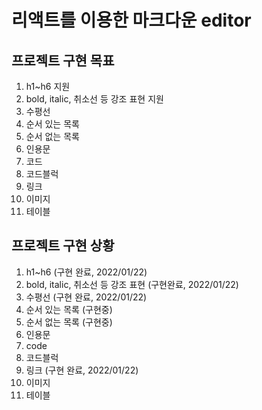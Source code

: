 # 리액트를 이용한 마크다운 editor

## 프로젝트 구현 목표

1. h1~h6 지원
2. bold, italic, 취소선 등 강조 표현 지원
3. 수평선
4. 순서 있는 목록
5. 순서 없는 목록
6. 인용문
7. 코드
8. 코드블럭
9. 링크
10. 이미지
11. 테이블

## 프로젝트 구현 상황

1. h1~h6 (구현 완료, 2022/01/22)
2. bold, italic, 취소선 등 강조 표현 (구현완료, 2022/01/22)
3. 수평선 (구현 완료, 2022/01/22)
4. 순서 있는 목록 (구현중)
5. 순서 없는 목록 (구현중)
6. 인용문
7. code
8. 코드블럭
9. 링크 (구현 완료, 2022/01/22)
10. 이미지
11. 테이블
